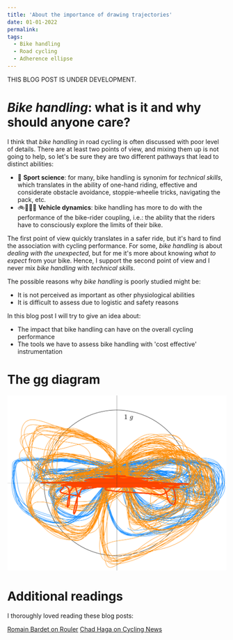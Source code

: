 ```yaml
---
title: 'About the importance of drawing trajectories'
date: 01-01-2022
permalink: 
tags:
  - Bike handling
  - Road cycling
  - Adherence ellipse
---
```


THIS BLOG POST IS UNDER DEVELOPMENT. 

# *Bike handling*: what is it and why should anyone care?

I think that *bike handling* in road cycling is often discussed with poor level of details. There are at least two points of view, and mixing them up is not going to help, so let's be sure they are two different pathways that lead to distinct abilities:

* 🚴 __Sport science__: for many, bike handling is synonim for *technical skills*, which translates in the ability of one-hand riding, effective and considerate obstacle avoidance, stoppie-wheelie tricks, navigating the pack, etc. 
* 🚲🧑‍🤝‍🧑 __Vehicle dynamics__: bike handling has more to do with the performance of the bike-rider coupling, i.e.: the ability that the riders have to consciously explore the limits of their bike.  

The first point of view quickly translates in a safer ride, but it's hard to find the association with cycling performance. For some, *bike handling* is about *dealing with the unexpected*, but for me it's more about knowing *what to expect* from your bike. Hence, I support the second point of view and I never mix *bike handling* with *technical skills*.  

The possible reasons why *bike handling* is poorly studied might be: 

* It is not perceived as important as other physiological abilities
* It is difficult to assess due to logistic and safety reasons

In this blog post I will try to give an idea about:

* The impact that bike handling can have on the overall cycling performance
* The tools we have to assess bike handling with 'cost effective' instrumentation

# The gg diagram

![The gg diagram](../images/gg_plot.png)

# Additional readings

I thoroughly loved reading these blog posts: 

[Romain Bardet on Rouler](https://www.rouleur.cc/blogs/the-rouleur-journal/romain-bardet-down-to-earth)
[Chad Haga on Cycling News](https://www.cyclingnews.com/blogs/chad-haga-1/chad-haga-blog-joy-relief-and-grief-in-verona/)